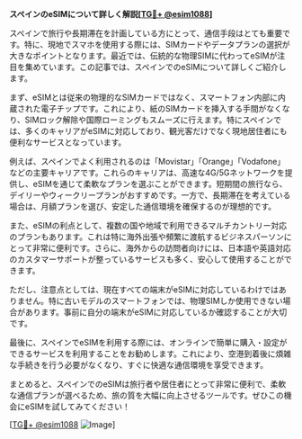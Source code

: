 **スペインのeSIMについて詳しく解説[[TG💪+ @esim1088](https://t.me/s/esim1088)]**

スペインで旅行や長期滞在を計画している方にとって、通信手段はとても重要です。特に、現地でスマホを使用する際には、SIMカードやデータプランの選択が大きなポイントとなります。最近では、伝統的な物理SIMに代わってeSIMが注目を集めています。この記事では、スペインでのeSIMについて詳しくご紹介します。

まず、eSIMとは従来の物理的なSIMカードではなく、スマートフォン内部に内蔵された電子チップです。これにより、紙のSIMカードを挿入する手間がなくなり、SIMロック解除や国際ローミングもスムーズに行えます。特にスペインでは、多くのキャリアがeSIMに対応しており、観光客だけでなく現地居住者にも便利なサービスとなっています。

例えば、スペインでよく利用されるのは「Movistar」「Orange」「Vodafone」などの主要キャリアです。これらのキャリアは、高速な4G/5Gネットワークを提供し、eSIMを通じて柔軟なプランを選ぶことができます。短期間の旅行なら、デイリーやウィークリープランがおすすめです。一方で、長期滞在を考えている場合は、月額プランを選び、安定した通信環境を確保するのが理想的です。

また、eSIMの利点として、複数の国や地域で利用できるマルチカントリー対応のプランもあります。これは特に海外出張や頻繁に渡航するビジネスパーソンにとって非常に便利です。さらに、海外からの訪問者向けには、日本語や英語対応のカスタマーサポートが整っているサービスも多く、安心して使用することができます。

ただし、注意点としては、現在すべての端末がeSIMに対応しているわけではありません。特に古いモデルのスマートフォンでは、物理SIMしか使用できない場合があります。事前に自分の端末がeSIMに対応しているか確認することが大切です。

最後に、スペインでeSIMを利用する際には、オンラインで簡単に購入・設定ができるサービスを利用することをお勧めします。これにより、空港到着後に煩雑な手続きを行う必要がなくなり、すぐに快適な通信環境を享受できます。

まとめると、スペインでのeSIMは旅行者や居住者にとって非常に便利で、柔軟な通信プランが選べるため、旅の質を大幅に向上させるツールです。ぜひこの機会にeSIMを試してみてください！

[[TG💪+ @esim1088](https://t.me/s/esim1088) ![Image](https://i.postimg.cc/Y0z9fWf4/image.png)]